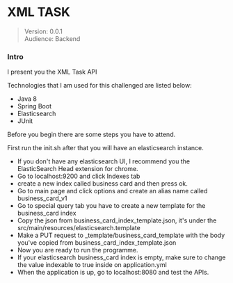 # XML TASK
> Version: 0.0.1  <br/>
> Audience: Backend

### Intro

I present you the XML Task API

Technologies that I am used for this challenged are listed below:

- Java 8
- Spring Boot
- Elasticsearch
- JUnit

Before you begin there are some steps you have to attend.

First run the init.sh after that you will have an elasticsearch instance. 
- If you don't have any elasticsearch UI, I recommend you the ElasticSearch Head extension for chrome.
- Go to localhost:9200 and click Indexes tab
- create a new index called business card and then press ok.
- Go to main page and click options and create an alias name called business_card_v1
- Go to special query tab you have to create a new template for the business_card index
- Copy the json from business_card_index_template.json, it's under the src/main/resources/elasticsearch.template
- Make a PUT request to _template/business_card_template with the body you've copied from business_card_index_template.json
- Now you are ready to run the programme.
- If your elasticsearch business_card index is empty, make sure to change the value indexable to true inside on application.yml
- When the application is up, go to localhost:8080 and test the APIs.



